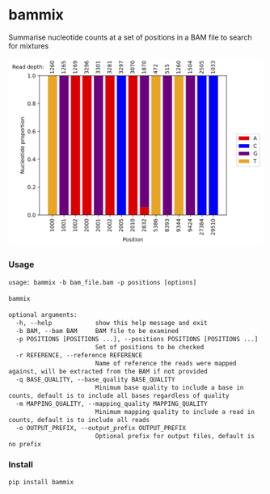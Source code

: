 # bammix
Summarise nucleotide counts at a set of positions in a BAM file to search for mixtures

<img src="./docs/nucleotide_plot.png" width = "700">

### Usage
```
usage: bammix -b bam_file.bam -p positions [options]

bammix

optional arguments:
  -h, --help            show this help message and exit
  -b BAM, --bam BAM     BAM file to be examined
  -p POSITIONS [POSITIONS ...], --positions POSITIONS [POSITIONS ...]
                        Set of positions to be checked
  -r REFERENCE, --reference REFERENCE
                        Name of reference the reads were mapped against, will be extracted from the BAM if not provided
  -q BASE_QUALITY, --base_quality BASE_QUALITY
                        Minimum base quality to include a base in counts, default is to include all bases regardless of quality
  -m MAPPING_QUALITY, --mapping_quality MAPPING_QUALITY
                        Minimum mapping quality to include a read in counts, default is to include all reads
  -o OUTPUT_PREFIX, --output_prefix OUTPUT_PREFIX
                        Optional prefix for output files, default is no prefix
```

### Install
```
pip install bammix
```
